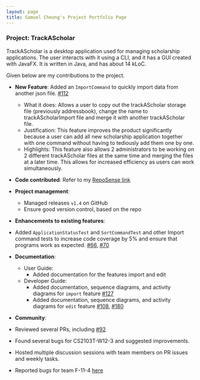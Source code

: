 ```yaml
---
layout: page
title: Samuel Cheong's Project Portfolio Page
---
```


### Project: TrackAScholar

TrackAScholar is a desktop application used for managing scholarship applications.
The user interacts with it using a CLI, and it has a GUI created with JavaFX.
It is written in Java, and has about 14 kLoC.

Given below are my contributions to the project.

* **New Feature**: Added an `ImportCommand` to quickly import data from another json file. [#112](https://github.com/AY2223S1-CS2103T-W10-3/tp/pull/112)

  * What it does: Allows a user to copy out the trackAScholar storage file (previously addressbook), change the name to trackAScholarImport file and merge it with another trackAScholar file.
  * Justification: This feature improves the product significantly because a user can add all new scholarship application together with one command without having to tediously add them one by one.
  * Highlights: This feature also allows 2 administrators to be working on 2 different trackAScholar files at the same time and merging the files at a later time. This allows for increased efficiency as users can work simultaneously.

* **Code contributed**: Refer to my [RepoSense link](https://nus-cs2103-ay2223s1.github.io/tp-dashboard/?search=w10-3&sort=groupTitle&sortWithin=title&timeframe=commit&mergegroup=&groupSelect=groupByRepos&breakdown=true&checkedFileTypes=docs~functional-code~test-code~other&since=2022-09-16&tabOpen=true&tabType=zoom&zA=samuelcheongws&zR=AY2223S1-CS2103T-W10-3%2Ftp%5Bmaster%5D&zACS=134.73076923076923&zS=2022-09-16&zFS=w10-3&zU=2022-11-04&zMG=false&zFTF=commit&zFGS=groupByRepos&zFR=false)

* **Project management**:
  * Managed releases `v1.4` on GitHub
  * Ensure good version control, based on the repo

* **Enhancements to existing features**: 
* Added `ApplicationStatusTest` and `SortCommandTest` and other Import command tests to increase code coverage by 5% and ensure that programs work as expected. [#66](https://github.com/AY2223S1-CS2103T-W10-3/tp/pull/66), [#70](https://github.com/AY2223S1-CS2103T-W10-3/tp/pull/70)

* **Documentation**: 
  * User Guide: 
    * Added documentation for the features import and edit
  * Developer Guide: 
    * Added documentation, sequence diagrams, and activity diagrams for `import` feature [#127](https://github.com/AY2223S1-CS2103T-W10-3/tp/pull/127)
    * Added documentation, sequence diagrams, and activity diagrams for `edit` feature [#108](https://github.com/AY2223S1-CS2103T-W10-3/tp/pull/108), [#180](https://github.com/AY2223S1-CS2103T-W10-3/tp/pull/180)

* **Community**:
* Reviewed several PRs, including [#92](https://github.com/AY2223S1-CS2103T-W10-3/tp/pull/92)
* Found several bugs for CS2103T-W12-3 and suggested improvements.
* Hosted multiple discussion sessions with team members on PR issues and weekly tasks.
* Reported bugs for team F-11-4 [here](https://github.com/samuelcheongws/ped/issues)
